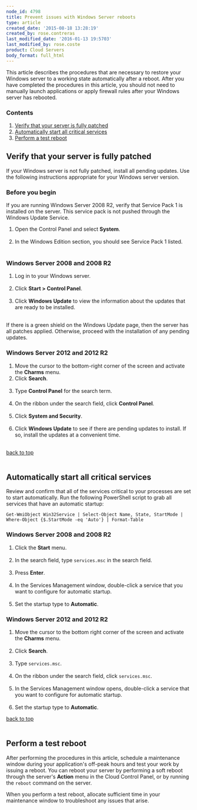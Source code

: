```yaml
---
node_id: 4798
title: Prevent issues with Windows Server reboots
type: article
created_date: '2015-08-18 13:28:19'
created_by: rose.contreras
last_modified_date: '2016-01-13 19:5703'
last_modified_by: rose.coste
product: Cloud Servers
body_format: full_html
---
```


This article describes the procedures that are necessary to restore your
Windows server to a working state automatically after a reboot. After
you have completed the procedures in this article, you should not need
to manually launch applications or apply firewall rules after your
Windows server has rebooted.

### Contents

1.  [Verify that your server is fully patched](#verify)
2.  [Automatically start all critical services](#crit)
3.  [Perform a test reboot](#test)

Verify that your server is fully patched
----------------------------------------

If your Windows server is not fully patched, install all pending
updates. Use the following instructions appropriate for your Windows
server version.

### Before you begin

If you are running Windows Server 2008 R2, verify that Service Pack 1 is
installed on the server. This service pack is not pushed through the
Windows Update Service.

1.  Open the Control Panel and select **System**.<br>
    <br>
2.  In the Windows Edition section, you should see Service Pack 1
    listed.<br>
    <br>

### Windows Server 2008 and 2008 R2

1.  Log in to your Windows server.<br>
    <br>
2.  Click **Start \> Control Panel**.<br>
    <br>
3.  Click **Windows Update** to view the information about the updates
    that are ready to be installed.<br>
    <br>

If there is a green shield on the Windows Update page, then the server
has all patches applied. Otherwise, proceed with the installation of any
pending updates.

### Windows Server 2012 and 2012 R2

1.  Move the cursor to the bottom-right corner of the screen and
    activate the **Charms** menu.
2.  Click **Search**.<br>
    <br>
3.  Type **Control Panel** for the search term.<br>
    <br>
4.  On the ribbon under the search field, click **Control Panel**.<br>
    <br>
5.  Click **System and Security**.<br>
    <br>
6.  Click **Windows Update** to see if there are pending updates to
    install. If so, install the updates at a convenient time.<br>
    <br>

[back to top](#top)<br>
<br>

Automatically start all critical services
-----------------------------------------

Review and confirm that all of the services critical to your processes
are set to start automatically. Run the following PowerShell script to
grab all services that have an automatic startup:

    Get-WmiObject Win32Service | Select-Object Name, State, StartMode | Where-Object {$.StartMode -eq 'Auto'} | Format-Table

### Windows Server 2008 and 2008 R2

1.  Click the **Start** menu.<br>
    <br>
2.  In the search field, type `services.msc` in the search field.<br>
    <br>
3.  Press **Enter**.<br>
    <br>
4.  In the Services Management window, double-click a service that you
    want to configure for automatic startup.<br>
    <br>
5.  Set the startup type to **Automatic**.

### Windows Server 2012 and 2012 R2

1.  Move the cursor to the bottom right corner of the screen and
    activate the **Charms** menu.<br>
    <br>
2.  Click **Search**.<br>
    <br>
3.  Type `services.msc`.<br>
    <br>
4.  On the ribbon under the search field, click `services.msc`.<br>
    <br>
5.  In the Services Management window opens, double-click a service that
    you want to configure for automatic startup.<br>
    <br>
6.  Set the startup type to **Automatic**.

[back to top](#top)<br>
<br>

Perform a test reboot
---------------------

After performing the procedures in this article, schedule a maintenance
window during your application's off-peak hours and test your work by
issuing a reboot. You can reboot your server by performing a soft reboot
through the server's **Action** menu in the Cloud Control Panel, or by
running the `reboot` command on the server.

When you perform a test reboot, allocate sufficient time in your
maintenance window to troubleshoot any issues that arise.

 

